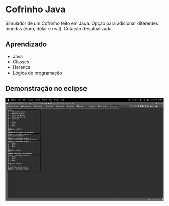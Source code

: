 # Cofrinho Java

Simulador de um Cofrinho feito em Java. Opção para adicionar diferentes moedas (euro, dólar e real). Cotação desatualizada.
## Aprendizado

- Java
- Classes
- Herança
- Lógica de programação



## Demonstração no eclipse

<img src="imagemEclipse.png">



